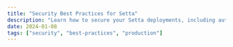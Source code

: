 ```yaml
---
title: "Security Best Practices for Setta"
description: "Learn how to secure your Setta deployments, including authentication, authorization, and secure configuration storage."
date: 2024-01-08
tags: ["security", "best-practices", "production"]
---
```


